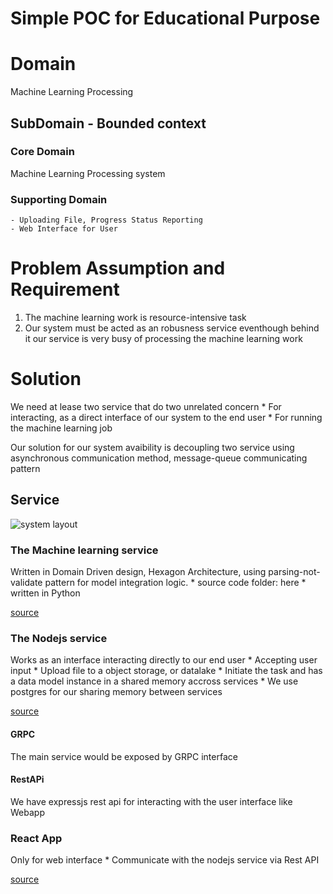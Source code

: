 # Simple POC for Educational Purpose

# Domain

Machine Learning Processing

## SubDomain - Bounded context 

### Core Domain

Machine Learning Processing system

### Supporting Domain

    - Uploading File, Progress Status Reporting
    - Web Interface for User

# Problem Assumption and Requirement

1. The machine learning work is resource-intensive task
2. Our system must be acted as an robusness service eventhough behind it our service is very busy of processing the machine learning work

# Solution

We need at lease two service that do two unrelated concern
    * For interacting, as a direct interface of our system to the end user
    * For running the machine learning job

Our solution for our system avaibility is decoupling two service using asynchronous communication method, message-queue communicating pattern

## Service

![system layout](https://pub-655b129b1b4f44dda33a7f1a9bf4d857.r2.dev/Untitled-2023-11-24-1104.png "system layout")

### The Machine learning service

Written in Domain Driven design, Hexagon Architecture, using parsing-not-validate pattern for model integration logic.
    * source code folder: here
    * written in Python

[source](https://github.com/p77u4n/poc-ml-system-1/tree/master/modules/machine-learning)

### The Nodejs service 

Works as an interface interacting directly to our end user
    * Accepting user input
        * Upload file to a object storage, or datalake
    * Initiate the task and has a data model instance in a shared memory accross services
        * We use postgres for our sharing memory between services

[source](https://github.com/p77u4n/poc-ml-system-1/tree/master/modules/portal-service)

#### GRPC
The main service would be exposed by GRPC interface

#### RestAPi
We have expressjs rest api for interacting with the user interface like Webapp

### React App

Only for web interface
    * Communicate with the nodejs service via Rest API

[source](https://github.com/p77u4n/poc-ml-system-1/tree/master/modules/webapp)
    
